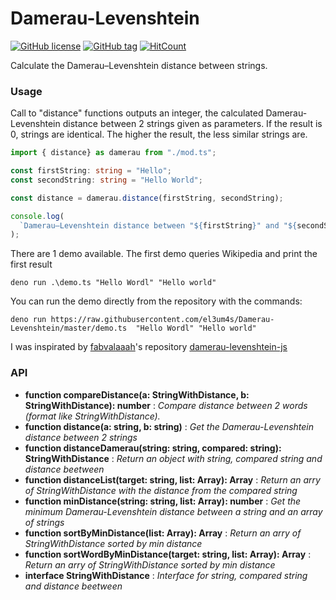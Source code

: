 # Damerau-Levenshtein

[![GitHub license](https://img.shields.io/github/license/el3um4s/Damerau-Levenshtein.svg)](https://github.com/el3um4s/Damerau-Levenshtein/blob/master/LICENSE)
[![GitHub tag](https://img.shields.io/github/tag/el3um4s/Damerau-Levenshtein.svg)](https://GitHub.com/el3um4s/Damerau-Levenshtein/tags/)
[![HitCount](http://hits.dwyl.com/el3um4s/Damerau-Levenshtein.svg)](http://hits.dwyl.com/el3um4s/Damerau-Levenshtein)

Calculate the Damerau–Levenshtein distance between strings.

### Usage

Call to "distance" functions outputs an integer, the calculated Damerau-Levenshtein distance between 2 strings given as parameters. If the result is 0, strings are identical. The higher the result, the less similar strings are.

```typescript
import { distance} as damerau from "./mod.ts";

const firstString: string = "Hello";
const secondString: string = "Hello World";

const distance = damerau.distance(firstString, secondString);

console.log(
  `Damerau–Levenshtein distance between "${firstString}" and "${secondString}" is: ${distance} `,
);
```

There are 1 demo available. The first demo queries Wikipedia and print the first result

```
deno run .\demo.ts "Hello Wordl" "Hello world"
```

You can run the demo directly from the repository with the commands:

```
deno run https://raw.githubusercontent.com/el3um4s/Damerau-Levenshtein/master/demo.ts  "Hello Wordl" "Hello world"
```

I was inspirated by [fabvalaaah](https://github.com/fabvalaaah)'s repository [damerau-levenshtein-js](https://github.com/fabvalaaah/damerau-levenshtein-js)

### API

* **function compareDistance(a: StringWithDistance, b: StringWithDistance): number** : _Compare distance between 2 words (format like StringWithDistance)._
* **function distance(a: string, b: string)** : _Get the Damerau-Levenshtein distance between 2 strings_
* **function distanceDamerau(string: string, compared: string): StringWithDistance** : _Return an object with string, compared string and distance beetween_
* **function distanceList(target: string, list: Array<string>): Array<StringWithDistance>** : _Return an arry of StringWithDistance with the distance from the compared string_
* **function minDistance(string: string, list: Array<string>): number** : _Get the minimum Damerau-Levenshtein distance between a string and an array of strings_
* **function sortByMinDistance(list: Array<StringWithDistance>): Array<StringWithDistance>** : _Return an arry of StringWithDistance sorted by min distance_
* **function sortWordByMinDistance(target: string, list: Array<string>): Array<StringWithDistance>** :  _Return an arry of StringWithDistance sorted by min distance_
* **interface StringWithDistance** : _Interface for string, compared string and distance beetween_
